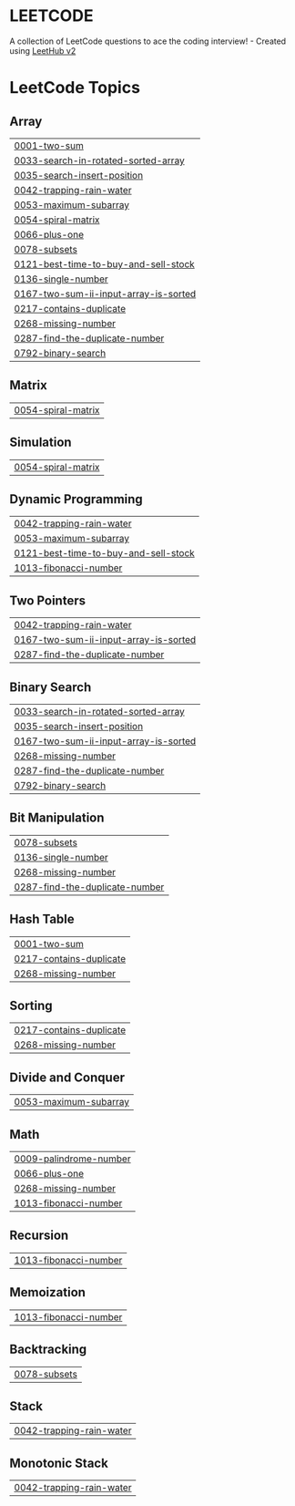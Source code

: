 # LEETCODE
A collection of LeetCode questions to ace the coding interview! - Created using [LeetHub v2](https://github.com/arunbhardwaj/LeetHub-2.0)

<!---LeetCode Topics Start-->
# LeetCode Topics
## Array
|  |
| ------- |
| [0001-two-sum](https://github.com/PrashantPatil-2005/LEETCODE/tree/master/0001-two-sum) |
| [0033-search-in-rotated-sorted-array](https://github.com/PrashantPatil-2005/LEETCODE/tree/master/0033-search-in-rotated-sorted-array) |
| [0035-search-insert-position](https://github.com/PrashantPatil-2005/LEETCODE/tree/master/0035-search-insert-position) |
| [0042-trapping-rain-water](https://github.com/PrashantPatil-2005/LEETCODE/tree/master/0042-trapping-rain-water) |
| [0053-maximum-subarray](https://github.com/PrashantPatil-2005/LEETCODE/tree/master/0053-maximum-subarray) |
| [0054-spiral-matrix](https://github.com/PrashantPatil-2005/LEETCODE/tree/master/0054-spiral-matrix) |
| [0066-plus-one](https://github.com/PrashantPatil-2005/LEETCODE/tree/master/0066-plus-one) |
| [0078-subsets](https://github.com/PrashantPatil-2005/LEETCODE/tree/master/0078-subsets) |
| [0121-best-time-to-buy-and-sell-stock](https://github.com/PrashantPatil-2005/LEETCODE/tree/master/0121-best-time-to-buy-and-sell-stock) |
| [0136-single-number](https://github.com/PrashantPatil-2005/LEETCODE/tree/master/0136-single-number) |
| [0167-two-sum-ii-input-array-is-sorted](https://github.com/PrashantPatil-2005/LEETCODE/tree/master/0167-two-sum-ii-input-array-is-sorted) |
| [0217-contains-duplicate](https://github.com/PrashantPatil-2005/LEETCODE/tree/master/0217-contains-duplicate) |
| [0268-missing-number](https://github.com/PrashantPatil-2005/LEETCODE/tree/master/0268-missing-number) |
| [0287-find-the-duplicate-number](https://github.com/PrashantPatil-2005/LEETCODE/tree/master/0287-find-the-duplicate-number) |
| [0792-binary-search](https://github.com/PrashantPatil-2005/LEETCODE/tree/master/0792-binary-search) |
## Matrix
|  |
| ------- |
| [0054-spiral-matrix](https://github.com/PrashantPatil-2005/LEETCODE/tree/master/0054-spiral-matrix) |
## Simulation
|  |
| ------- |
| [0054-spiral-matrix](https://github.com/PrashantPatil-2005/LEETCODE/tree/master/0054-spiral-matrix) |
## Dynamic Programming
|  |
| ------- |
| [0042-trapping-rain-water](https://github.com/PrashantPatil-2005/LEETCODE/tree/master/0042-trapping-rain-water) |
| [0053-maximum-subarray](https://github.com/PrashantPatil-2005/LEETCODE/tree/master/0053-maximum-subarray) |
| [0121-best-time-to-buy-and-sell-stock](https://github.com/PrashantPatil-2005/LEETCODE/tree/master/0121-best-time-to-buy-and-sell-stock) |
| [1013-fibonacci-number](https://github.com/PrashantPatil-2005/LEETCODE/tree/master/1013-fibonacci-number) |
## Two Pointers
|  |
| ------- |
| [0042-trapping-rain-water](https://github.com/PrashantPatil-2005/LEETCODE/tree/master/0042-trapping-rain-water) |
| [0167-two-sum-ii-input-array-is-sorted](https://github.com/PrashantPatil-2005/LEETCODE/tree/master/0167-two-sum-ii-input-array-is-sorted) |
| [0287-find-the-duplicate-number](https://github.com/PrashantPatil-2005/LEETCODE/tree/master/0287-find-the-duplicate-number) |
## Binary Search
|  |
| ------- |
| [0033-search-in-rotated-sorted-array](https://github.com/PrashantPatil-2005/LEETCODE/tree/master/0033-search-in-rotated-sorted-array) |
| [0035-search-insert-position](https://github.com/PrashantPatil-2005/LEETCODE/tree/master/0035-search-insert-position) |
| [0167-two-sum-ii-input-array-is-sorted](https://github.com/PrashantPatil-2005/LEETCODE/tree/master/0167-two-sum-ii-input-array-is-sorted) |
| [0268-missing-number](https://github.com/PrashantPatil-2005/LEETCODE/tree/master/0268-missing-number) |
| [0287-find-the-duplicate-number](https://github.com/PrashantPatil-2005/LEETCODE/tree/master/0287-find-the-duplicate-number) |
| [0792-binary-search](https://github.com/PrashantPatil-2005/LEETCODE/tree/master/0792-binary-search) |
## Bit Manipulation
|  |
| ------- |
| [0078-subsets](https://github.com/PrashantPatil-2005/LEETCODE/tree/master/0078-subsets) |
| [0136-single-number](https://github.com/PrashantPatil-2005/LEETCODE/tree/master/0136-single-number) |
| [0268-missing-number](https://github.com/PrashantPatil-2005/LEETCODE/tree/master/0268-missing-number) |
| [0287-find-the-duplicate-number](https://github.com/PrashantPatil-2005/LEETCODE/tree/master/0287-find-the-duplicate-number) |
## Hash Table
|  |
| ------- |
| [0001-two-sum](https://github.com/PrashantPatil-2005/LEETCODE/tree/master/0001-two-sum) |
| [0217-contains-duplicate](https://github.com/PrashantPatil-2005/LEETCODE/tree/master/0217-contains-duplicate) |
| [0268-missing-number](https://github.com/PrashantPatil-2005/LEETCODE/tree/master/0268-missing-number) |
## Sorting
|  |
| ------- |
| [0217-contains-duplicate](https://github.com/PrashantPatil-2005/LEETCODE/tree/master/0217-contains-duplicate) |
| [0268-missing-number](https://github.com/PrashantPatil-2005/LEETCODE/tree/master/0268-missing-number) |
## Divide and Conquer
|  |
| ------- |
| [0053-maximum-subarray](https://github.com/PrashantPatil-2005/LEETCODE/tree/master/0053-maximum-subarray) |
## Math
|  |
| ------- |
| [0009-palindrome-number](https://github.com/PrashantPatil-2005/LEETCODE/tree/master/0009-palindrome-number) |
| [0066-plus-one](https://github.com/PrashantPatil-2005/LEETCODE/tree/master/0066-plus-one) |
| [0268-missing-number](https://github.com/PrashantPatil-2005/LEETCODE/tree/master/0268-missing-number) |
| [1013-fibonacci-number](https://github.com/PrashantPatil-2005/LEETCODE/tree/master/1013-fibonacci-number) |
## Recursion
|  |
| ------- |
| [1013-fibonacci-number](https://github.com/PrashantPatil-2005/LEETCODE/tree/master/1013-fibonacci-number) |
## Memoization
|  |
| ------- |
| [1013-fibonacci-number](https://github.com/PrashantPatil-2005/LEETCODE/tree/master/1013-fibonacci-number) |
## Backtracking
|  |
| ------- |
| [0078-subsets](https://github.com/PrashantPatil-2005/LEETCODE/tree/master/0078-subsets) |
## Stack
|  |
| ------- |
| [0042-trapping-rain-water](https://github.com/PrashantPatil-2005/LEETCODE/tree/master/0042-trapping-rain-water) |
## Monotonic Stack
|  |
| ------- |
| [0042-trapping-rain-water](https://github.com/PrashantPatil-2005/LEETCODE/tree/master/0042-trapping-rain-water) |
<!---LeetCode Topics End-->